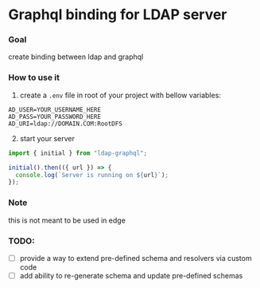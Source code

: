# Graphql binding for LDAP server

### Goal

create binding between ldap and graphql

### How to use it

1. create a `.env` file in root of your project with bellow variables:

```
AD_USER=YOUR_USERNAME_HERE
AD_PASS=YOUR_PASSWORD_HERE
AD_URI=ldap://DOMAIN.COM:RootDFS
```

2. start your server

```ts
import { initial } from "ldap-graphql";

initial().then(({ url }) => {
  console.log(`Server is running on ${url}`);
});
```

### Note

this is not meant to be used in edge

### TODO:

- [ ] provide a way to extend pre-defined schema and resolvers via custom code
- [ ] add ability to re-generate schema and update pre-defined schemas
